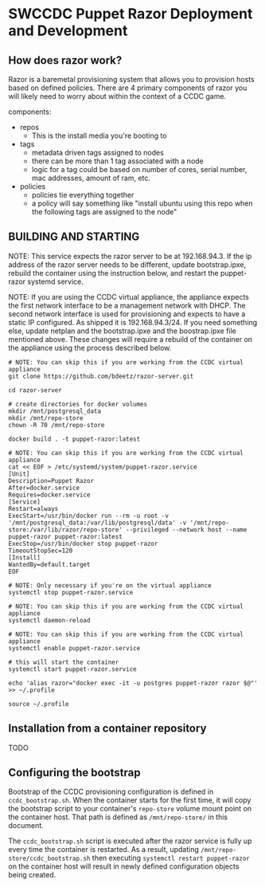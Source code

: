 # SWCCDC Puppet Razor Deployment and Development
## How does razor work?
Razor is a baremetal provisioning system that allows you to provision hosts based on defined policies. There are 4 primary components of razor you will likely need to worry about within the context of a CCDC game.

components:
* repos
  * This is the install media you're booting to
* tags
  * metadata driven tags assigned to nodes
  * there can be more than 1 tag associated with a node
  * logic for a tag could be based on number of cores, serial number, mac addresses, amount of ram, etc.
* policies
  * policies tie everything together
  * a policy will say something like "install ubuntu using this repo when the following tags are assigned to the node"

## BUILDING AND STARTING
NOTE: This service expects the razor server to be at 192.168.94.3.
      If the ip address of the razor server needs to be different, update bootstrap.ipxe,
      rebuild the container using the instruction below, and restart the puppet-razor
      systemd service.

NOTE: If you are using the CCDC virtual appliance, the appliance expects the first network interface to be a management network with DHCP. The second network interface is used for provisioning and expects to have a static IP configured. As shipped it is 192.168.94.3/24. If you need something else, update netplan and the bootstrap.ipxe and the boostrap.ipxe file mentioned above. These changes will require a rebuild of the container on the appliance using the process described below.

```
# NOTE: You can skip this if you are working from the CCDC virtual appliance
git clone https://github.com/bdeetz/razor-server.git

cd razor-server

# create directories for docker volumes
mkdir /mnt/postgresql_data
mkdir /mnt/repo-store
chown -R 70 /mnt/repo-store

docker build . -t puppet-razor:latest

# NOTE: You can skip this if you are working from the CCDC virtual appliance
cat << EOF > /etc/systemd/system/puppet-razor.service
[Unit]
Description=Puppet Razor
After=docker.service
Requires=docker.service
[Service]
Restart=always
ExecStart=/usr/bin/docker run --rm -u root -v '/mnt/postgresql_data:/var/lib/postgresql/data' -v '/mnt/repo-store:/var/lib/razor/repo-store' --privileged --network host --name puppet-razor puppet-razor:latest
ExecStop=/usr/bin/docker stop puppet-razor
TimeoutStopSec=120
[Install]
WantedBy=default.target
EOF

# NOTE: Only necessary if you're on the virtual appliance
systemctl stop puppet-razor.service

# NOTE: You can skip this if you are working from the CCDC virtual appliance
systemctl daemon-reload

# NOTE: You can skip this if you are working from the CCDC virtual appliance
systemctl enable puppet-razor.service

# this will start the container
systemctl start puppet-razor.service

echo 'alias razor="docker exec -it -u postgres puppet-razor razor $@"' >> ~/.profile

source ~/.profile
```

## Installation from a container repository
TODO

## Configuring the bootstrap
Bootstrap of the CCDC provisioning configuration is defined in `ccdc_bootstrap.sh`. When the container starts for the first time, it will copy the bootstrap script to your container's `repo-store` volume mount point on the container host. That path is defined as `/mnt/repo-store/` in this document.

The `ccdc_bootstrap.sh` script is executed after the razor service is fully up every time the container is restarted. As a result, updating `/mnt/repo-store/ccdc_bootstrap.sh` then executing `systemctl restart puppet-razor` on the container host will result in newly defined configuration objects being created.
